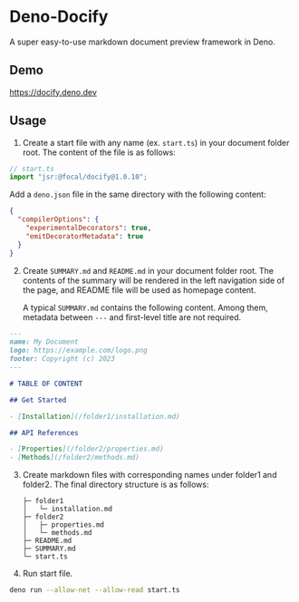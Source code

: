 # Deno-Docify

A super easy-to-use markdown document preview framework in Deno.

## Demo

https://docify.deno.dev

## Usage

1. Create a start file with any name (ex. `start.ts`) in your document folder
   root. The content of the file is as follows:

```typescript
// start.ts
import "jsr:@focal/docify@1.0.10";
```

Add a `deno.json` file in the same directory with the following content:
```json
{
  "compilerOptions": {
    "experimentalDecorators": true,
    "emitDecoratorMetadata": true
  }
}
```

2. Create `SUMMARY.md` and `README.md` in your document folder root. The
   contents of the summary will be rendered in the left navigation side of the
   page, and README file will be used as homepage content.

   A typical `SUMMARY.md` contains the following content. Among them, metadata
   between `---` and first-level title are not required.

```markdown
---
name: My Document
logo: https://example.com/logo.png
footer: Copyright (c) 2023
---

# TABLE OF CONTENT

## Get Started

- [Installation](/folder1/installation.md)

## API References

- [Properties](/folder2/properties.md)
- [Methods](/folder2/methods.md)
```

3. Create markdown files with corresponding names under folder1 and folder2. The
   final directory structure is as follows:
   ```
   ├─ folder1
   │   └─ installation.md
   ├─ folder2
   │   ├─ properties.md
   │   └─ methods.md
   ├─ README.md
   ├─ SUMMARY.md
   └─ start.ts
   ```

4. Run start file.

```bash
deno run --allow-net --allow-read start.ts
```